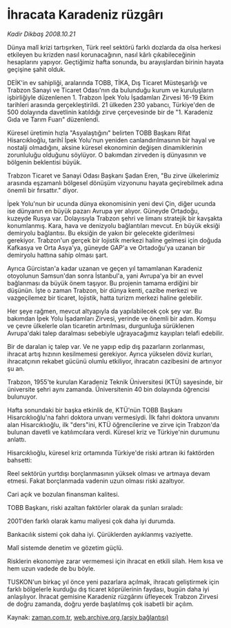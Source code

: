 # İhracata Karadeniz rüzgârı

*Kadir Dikbaş 2008.10.21*

<tr><td class="metin" colspan="2" style="padding-top: 20px; padding-left: 5px; padding-right: 10px;">Dünya malî krizi tartışırken, Türk reel sektörü farklı dozlarda da olsa herkesi etkileyen bu krizden nasıl korunacağının, nasıl kârlı çıkabileceğinin hesaplarını yapıyor. Geçtiğimiz hafta sonunda, bu arayışlardan birinin hayata geçişine şahit olduk.</td></tr><tr><td class="metin" colspan="2" style="padding-top: 20px; padding-left: 5px; padding-right: 10px;"><p>DEİK'in ev sahipliği, aralarında TOBB, TİKA, Dış Ticaret Müsteşarlığı ve Trabzon Sanayi ve Ticaret Odası'nın da bulunduğu kurum ve kuruluşların işbirliğiyle düzenlenen 1. Trabzon İpek Yolu İşadamları Zirvesi 16-19 Ekim tarihleri arasında gerçekleştirildi. 21 ülkeden 230 yabancı, Türkiye'den de 500 dolayında davetlinin katıldığı zirve çerçevesinde bir de "1. Karadeniz Gıda ve Tarım Fuarı" düzenlendi. 
<p> Küresel üretimin hızla "Asyalaştığını" belirten TOBB Başkanı Rifat Hisarcıklıoğlu, tarihî İpek Yolu'nun yeniden canlandırılmasının bir hayal ve nostalji olmadığını, aksine küresel ekonominin değişen dinamiklerinin zorunluluğu olduğunu söylüyor. O bakımdan zirveden iş dünyasının ve bölgenin beklentisi büyük.
<p> Trabzon Ticaret ve Sanayi Odası Başkanı Şadan Eren, "Bu zirve ülkelerimiz arasında eşzamanlı bölgesel dönüşüm vizyonunu hayata geçirebilmek adına önemli bir fırsattır." diyor.
<p> İpek Yolu'nun bir ucunda dünya ekonomisinin yeni devi Çin, diğer ucunda ise dünyanın en büyük pazarı Avrupa yer alıyor. Güneyde Ortadoğu, kuzeyde Rusya var. Dolayısıyla Trabzon şehri ve limanı stratejik bir kavşakta konumlanmış. Kara, hava ve denizyolu bağlantıları mevcut. En büyük eksiği demiryolu bağlantısı. Bu eksiğin de yakın bir gelecekte giderilmesi gerekiyor. Trabzon'un gerçek bir lojistik merkezi haline gelmesi için doğuda Kafkasya ve Orta Asya'ya, güneyde GAP'a ve Ortadoğu'ya uzanan bir demiryolu hattına sahip olması şart.
<p> Ayrıca Gürcistan'a kadar uzanan ve geçen yıl tamamlanan Karadeniz otoyolunun Samsun'dan sonra İstanbul'a, yani Avrupa'ya bir an evvel bağlanması da büyük önem taşıyor. Bu projenin tamama erdiğini bir düşünün. İşte o zaman Trabzon, bir dünya kenti, cazibe merkezi ve vazgeçilemez bir ticaret, lojistik, hatta turizm merkezi haline gelebilir.
<p>Her şeye rağmen, mevcut altyapıyla da yapılabilecek çok şey var. Bu bakımdan İpek Yolu İşadamları Zirvesi, yerinde ve önemli bir adım. Komşu ve çevre ülkelerle olan ticaretin artırılması, durgunluğa sürüklenen Avrupa'daki talep daralması sebebiyle uğrayacağımız kayıpları telafi edebilir. 
<p> Bir de daralan iç talep var. Ve ne yapıp edip dış pazarların zorlanması, ihracat artış hızının kesilmemesi gerekiyor. Ayrıca yükselen döviz kurları, ihracatçının rekabet gücünü olumlu etkiliyor, ihracatın cazibesini de artırıyor şu an. 
<p> Trabzon, 1955'te kurulan Karadeniz Teknik Üniversitesi (KTÜ) sayesinde, bir üniversite şehri aynı zamanda. Üniversitenin 40 bin dolayında öğrencisi bulunuyor. 
<p> Hafta sonundaki bir başka etkinlik de, KTÜ'nün TOBB Başkanı Hisarcıklıoğlu'na fahri doktora unvanı vermesiydi. İlk fahri doktora unvanını alan Hisarcıklıoğlu, ilk "ders"ini, KTÜ öğrencilerine ve zirve için Trabzon'da bulunan davetli ve katılımcılara verdi. Küresel kriz ve Türkiye'nin durumunu anlattı.
<p> Hisarcıklıoğlu, küresel kriz ortamında Türkiye'de riski artıran iki faktörden bahsetti: 
<p> Reel sektörün yurtdışı borçlanmasının yüksek olması ve artmaya devam etmesi. Fakat borçlanmada vadenin uzun olması riski azaltıyor.
<p> Cari açık ve bozulan finansman kalitesi.
<p> TOBB Başkanı, riski azaltan faktörler olarak da şunları sıraladı:
<p> 2001'den farklı olarak kamu maliyesi çok daha iyi durumda.
<p> Bankacılık sistemi çok daha iyi. Çürüklerden ayıklanmış vaziyette.
<p> Malî sistemde denetim ve gözetim güçlü.
<p> Risklerin ekonomiye zarar vermemesi için ihracat en etkili silah. Hem kısa ve hem uzun vadede de bu böyle. 
<p> TUSKON'un birkaç yıl önce yeni pazarlara açılmak, ihracatı geliştirmek için farklı bölgelerle kurduğu dış ticaret köprülerinin faydası, bugün daha iyi anlaşılıyor. İhracat gemisine Karadeniz rüzgârını üfleyecek Trabzon Zirvesi de doğru zamanda, doğru yerde başlatılmış çok isabetli bir açılım.<br/></p></p></p></p></p></p></p></p></p></p></p></p></p></p></p></p></p></p></td></tr>

Kaynak: [zaman.com.tr](http://zaman.com.tr/yazar.do?yazino=751667), [web.archive.org (arşiv bağlantısı)](http://web.archive.org/web/20081021170104/http://zaman.com.tr:80/yazar.do?yazino=751667)
